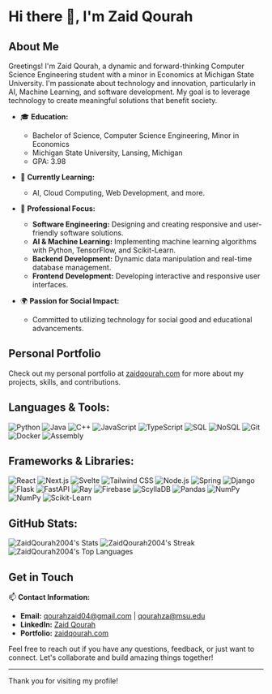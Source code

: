 # Hi there 👋, I'm Zaid Qourah

## About Me

Greetings! I'm Zaid Qourah, a dynamic and forward-thinking Computer Science Engineering student with a minor in Economics at Michigan State University. I'm passionate about technology and innovation, particularly in AI, Machine Learning, and software development. My goal is to leverage technology to create meaningful solutions that benefit society.

- 🎓 **Education:**
  - Bachelor of Science, Computer Science Engineering, Minor in Economics
  - Michigan State University, Lansing, Michigan
  - GPA: 3.98

- 🌱 **Currently Learning:**
  - AI, Cloud Computing, Web Development, and more.

- 💼 **Professional Focus:**
  - **Software Engineering:** Designing and creating responsive and user-friendly software solutions.
  - **AI & Machine Learning:** Implementing machine learning algorithms with Python, TensorFlow, and Scikit-Learn.
  - **Backend Development:** Dynamic data manipulation and real-time database management.
  - **Frontend Development:** Developing interactive and responsive user interfaces.

- 🌍 **Passion for Social Impact:**
  - Committed to utilizing technology for social good and educational advancements.

## Personal Portfolio

Check out my personal portfolio at [zaidqourah.com](https://zaidqourah.com) for more about my projects, skills, and contributions.

## Languages & Tools:

![Python](https://img.shields.io/badge/Python-3776AB?style=for-the-badge&logo=python&logoColor=white)
![Java](https://img.shields.io/badge/Java-007396?style=for-the-badge&logo=java&logoColor=white)
![C++](https://img.shields.io/badge/C++-00599C?style=for-the-badge&logo=c%2B%2B&logoColor=white)
![JavaScript](https://img.shields.io/badge/JavaScript-323330?style=for-the-badge&logo=javascript&logoColor=F7DF1E)
![TypeScript](https://img.shields.io/badge/TypeScript-3178C6?style=for-the-badge&logo=typescript&logoColor=white)
![SQL](https://img.shields.io/badge/SQL-00758F?style=for-the-badge&logo=postgresql&logoColor=white)
![NoSQL](https://img.shields.io/badge/NoSQL-4A8CB7?style=for-the-badge&logo=mongodb&logoColor=white)
![Git](https://img.shields.io/badge/Git-F05032?style=for-the-badge&logo=git&logoColor=white)
![Docker](https://img.shields.io/badge/Docker-2496ED?style=for-the-badge&logo=docker&logoColor=white)
![Assembly](https://img.shields.io/badge/Assembly-525252?style=for-the-badge&logo=assemblyscript&logoColor=white)

## Frameworks & Libraries:

![React](https://img.shields.io/badge/React-20232A?style=for-the-badge&logo=react&logoColor=61DAFB)
![Next.js](https://img.shields.io/badge/Next.js-000000?style=for-the-badge&logo=nextdotjs&logoColor=white)
![Svelte](https://img.shields.io/badge/Svelte-FF3E00?style=for-the-badge&logo=svelte&logoColor=white)
![Tailwind CSS](https://img.shields.io/badge/Tailwind_CSS-38B2AC?style=for-the-badge&logo=tailwind-css&logoColor=white)
![Node.js](https://img.shields.io/badge/Node.js-339933?style=for-the-badge&logo=nodedotjs&logoColor=white)
![Spring](https://img.shields.io/badge/Spring-6DB33F?style=for-the-badge&logo=spring&logoColor=white)
![Django](https://img.shields.io/badge/Django-092E20?style=for-the-badge&logo=django&logoColor=white)
![Flask](https://img.shields.io/badge/Flask-000000?style=for-the-badge&logo=flask&logoColor=white)
![FastAPI](https://img.shields.io/badge/FastAPI-009688?style=for-the-badge&logo=fastapi&logoColor=white)
![Ray](https://img.shields.io/badge/Ray-028CF0?style=for-the-badge&logo=ray&logoColor=white)
![Firebase](https://img.shields.io/badge/Firebase-FFCA28?style=for-the-badge&logo=firebase&logoColor=black)
![ScyllaDB](https://img.shields.io/badge/ScyllaDB-5B9CE5?style=for-the-badge&logo=scylladb&logoColor=white)
![Pandas](https://img.shields.io/badge/Pandas-150458?style=for-the-badge&logo=pandas&logoColor=white)
![NumPy](https://img.shields.io/badge/NumPy-013243?style=for-the-badge&logo=numpy&logoColor=white)
![NumPy](https://img.shields.io/badge/NumPy-013243?style=for-the-badge&logo=numpy&logoColor=white)
![Scikit-Learn](https://img.shields.io/badge/Scikit--Learn-F7931E?style=for-the-badge&logo=scikit-learn&logoColor=white)

## GitHub Stats:

![ZaidQourah2004's Stats](https://github-readme-stats.vercel.app/api?username=ZaidQourah2004&theme=vue-dark&show_icons=true&hide_border=true&count_private=true&hide_rank=true)
![ZaidQourah2004's Streak](https://github-readme-streak-stats.herokuapp.com/?user=ZaidQourah2004&theme=vue-dark&hide_border=true)
![ZaidQourah2004's Top Languages](https://github-readme-stats.vercel.app/api/top-langs/?username=ZaidQourah2004&theme=vue-dark&show_icons=true&hide_border=true&layout=compact)

## Get in Touch

📫 **Contact Information:**
- **Email:** qourahzaid04@gmail.com | qourahza@msu.edu
- **LinkedIn:** [Zaid Qourah](https://linkedin.com/in/zaid-qourah)
- **Portfolio:** [zaidqourah.com](https://zaidqourah.com)

Feel free to reach out if you have any questions, feedback, or just want to connect. Let's collaborate and build amazing things together!

---

Thank you for visiting my profile!
